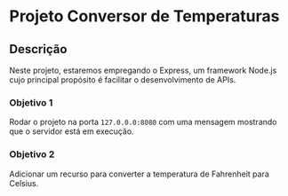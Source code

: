 # Projeto Conversor de Temperaturas

## Descrição

Neste projeto, estaremos empregando o Express, um framework Node.js cujo principal propósito é facilitar o desenvolvimento de APIs. 

### Objetivo 1

Rodar o projeto na porta `127.0.0.0:8080` com uma mensagem mostrando que o servidor está em execução. 

### Objetivo 2

Adicionar um recurso para converter a temperatura de Fahrenheit para Celsius.

